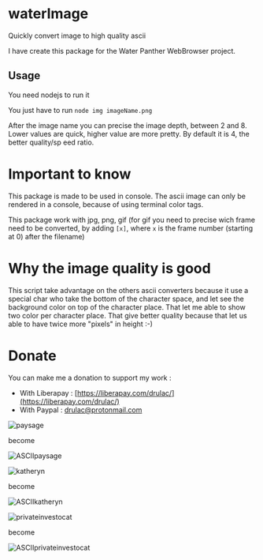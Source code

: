 # waterImage
Quickly convert image to high quality ascii

I have create this package for the Water Panther WebBrowser project.

## Usage
You need nodejs to run it
           
You just have to run `node img imageName.png`

After the image name you can precise the image depth, between 2 and 8. Lower values are quick, higher value are more pretty. By default it is 4, the better quality/sp
eed ratio.

# Important to know
This package is made to be used in console. The ascii image can only be rendered in a console, because of using terminal color tags.

This package work with jpg, png, gif (for gif you need to precise wich frame need to be converted, by adding `[x]`, where `x` is the frame number (starting at 0) after the filename)

# Why the image quality is good
This script take advantage on the others ascii converters because it use a special char who take the bottom of the character space, and let see the background color on top of the character place. That let me able to show two color per character place. That give better quality because that let us able to have twice more "pixels" in height :-)

# Donate
You can make me a donation to support my work :
- With Liberapay : [https://liberapay.com/drulac/](https://liberapay.com/drulac/)
- With Paypal : drulac@protonmail.com

![paysage](./examples/paysage.jpg)

become

![ASCIIpaysage](./examples/ASCIIpaysage.png)

![katheryn](./examples/katheryn.jpg)

become

![ASCIIkatheryn](./examples/ASCIIkatheryn.png)

![privateinvestocat](./examples/privateinvestocat.jpg)

become

![ASCIIprivateinvestocat](./examples/ASCIIprivateinvestocat.png)

